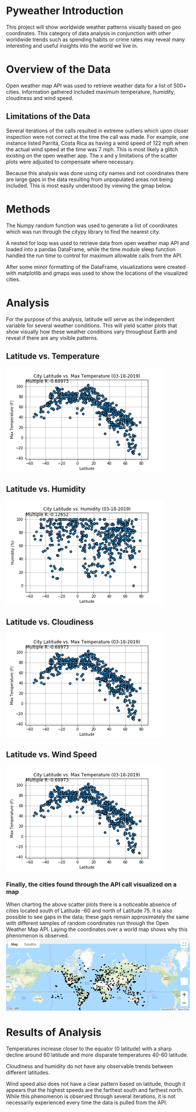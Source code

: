 # Pyweather Introduction

This project will show worldwide weather patterns visually based on geo coordinates. This category of data analysis in conjunction with other worldwide trends such as spending habits or crime rates may reveal many interesting and useful insights into the world we live in.

# Overview of the Data

Open weather map API was used to retrieve weather data for a list of 500+ cities. Information gathered included maximum temperature, humidity, cloudiness and wind speed. 

## Limitations of the Data

Several iterations of the calls resulted in extreme outliers which upon closer inspection were not correct at the time the call was made. For example, one instance listed Parrita, Costa Rica as having a wind speed of 122 mph when the actual wind speed at the time was 7 mph. This is most likely a glitch existing on the open weather app. The x and y limitations of the scatter plots were adjusted to compensate where necessary.

Because this analysis was done using city names and not coordinates there are large gaps in the data resulting from unpopulated areas not being included. This is most easily understood by viewing the gmap below.

# Methods

The Numpy random function was used to generate a list of coordinates which was run through the citypy library to find the nearest city.

A nested for loop was used to retrieve data from open weather map API and loaded into a pandas DataFrame, while the time module sleep function handled the run time to control for maximum allowable calls from the API.

After some minor formatting of the DataFrame, visualizations were created with matplotlib and gmaps was used to show the locations of the visualized cities.

# Analysis

For the purpose of this analysis, latitude will serve as the independent variable for several weather conditions. This will yield scatter plots that show visually how these weather conditions vary throughout Earth and reveal if there are any visible patterns.

## Latitude vs. Temperature
![latvtemp](Output/latvtemp.png)


## Latitude vs. Humidity
![latvhumd](Output/latvhumd.png)


## Latitude vs. Cloudiness
![latvcloud](Output/latvtemp.png)


## Latitude vs. Wind Speed
![latvwind](Output/latvtemp.png)


### Finally, the cities found through the API call visualized on a map

When charting the above scatter plots there is a noticeable absence of cities located south of Latitude -60 and north of Latitude 75. It is also possible to see gaps in the data; these gaps remain approximately the same with different samples of random coordinates run through the Open Weather Map API. Laying the coordinates over a world map shows why this phenomenon is observed.
![map](Output/map.png)


# Results of Analysis

Temperatures increase closer to the equator (0 latitude) with a sharp decline around 60 latitude and more disparate temperatures 40-60 latitude.

Cloudiness and humidity do not have any observable trends between different latitudes.

Wind speed also does not have a clear pattern based on latitude, though it appears that the highest speeds are the farthest south and farthest north. While this phenomenon is observed through several iterations, it is not necessarily experienced every time the data is pulled from the API.

